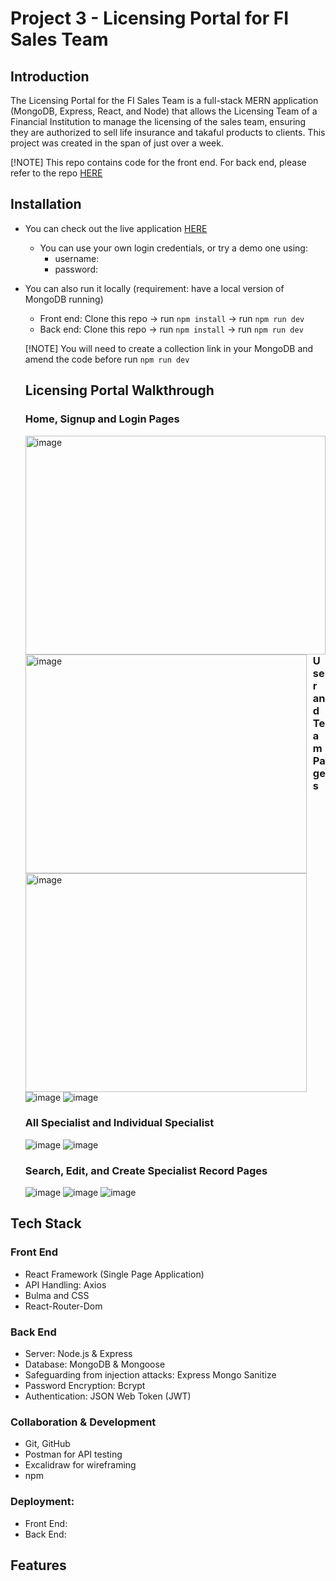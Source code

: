 # Project 3 - Licensing Portal for FI Sales Team

## Introduction

The Licensing Portal for the FI Sales Team is a full-stack MERN application (MongoDB, Express, React, and Node) that allows the Licensing Team of a Financial Institution to manage the licensing of the sales team, ensuring they are authorized to sell life insurance and takaful products to clients. This project was created in the span of just over a week.

[!NOTE] This repo contains code for the front end. For back end, please refer to the repo [HERE](https://github.com/normanKL/project-3-licensing-portal-BE)

## Installation

* You can check out the live application [HERE]()
  - You can use your own login credentials, or try a demo one using:
    - username:
    - password:

* You can also run it locally (requirement: have a local version of MongoDB running)
  - Front end: Clone this repo -> run `npm install` -> run `npm run dev`
  - Back end: Clone this repo -> run `npm install` -> run `npm run dev`

  [!NOTE] You will need to create a collection link in your MongoDB and amend the code before run `npm run dev`

  ## Licensing Portal Walkthrough 

  ### Home, Signup and Login Pages
  
  <img src="https://github.com/user-attachments/assets/7de17db3-2bdf-4794-8c34-95233364ac64" alt="image" height = "350" width="480" style="float: left; margin-right: 10px;" />
  <img src="https://github.com/user-attachments/assets/9dfcab72-1d58-417b-a748-6d392692c57c" alt="image" height = "350" width="450" style="float: left; margin-right: 10px;" />
  <img src="https://github.com/user-attachments/assets/b4c95387-21a6-43cc-b84c-dffa373ec7ee" alt="image" height = "350" width="450" style="float: left; margin-right: 10px;" />

  ### User and Team Pages
  
  ![image](https://github.com/user-attachments/assets/902f9252-97f5-4b33-a244-2559d755cbc0)
  ![image](https://github.com/user-attachments/assets/4a60c9bf-e7a9-4492-9c07-8d7c223ff54f)


   ### All Specialist and Individual Specialist

  ![image](https://github.com/user-attachments/assets/5ac5f183-bc18-4fa6-89c0-624aed4ea8f1)
  ![image](https://github.com/user-attachments/assets/cab5e11f-9f6e-47ad-8440-ba8e09a2cd88)


  ### Search, Edit, and Create Specialist Record Pages

  ![image](https://github.com/user-attachments/assets/6e6cd003-3108-4136-b28d-43d8e5a4a18f)
  ![image](https://github.com/user-attachments/assets/d581190a-1342-445c-aeb8-908e983e8158)
  ![image](https://github.com/user-attachments/assets/d3074f55-7698-4586-b7fd-28c67d74c287)

 ## Tech Stack

  ### Front End
  * React Framework (Single Page Application)
  * API Handling: Axios
  * Bulma and CSS
  * React-Router-Dom
    
  ### Back End
  * Server: Node.js & Express
  * Database: MongoDB & Mongoose
  * Safeguarding from injection attacks: Express Mongo Sanitize
  * Password Encryption: Bcrypt
  * Authentication: JSON Web Token (JWT)
    
  ### Collaboration & Development
  * Git, GitHub
  * Postman for API testing
  * Excalidraw for wireframing
  * npm
    
  ### Deployment:
  * Front End: 
  * Back End:
    
## Features

  


